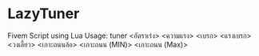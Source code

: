 # LazyTuner
Fivem Script using Lua
Usage:
tuner <อัตราเร่ง> <ความแรง> <เบรก> <แรงเบรก> <วงเลี้ยว> <เกาะถนนล้อ> <เกาะถนน (MIN)> <เกาะถนน (Max)>


